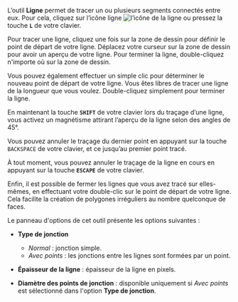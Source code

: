 L’outil **Ligne** permet de tracer un ou plusieurs segments connectés entre eux. Pour cela, cliquez sur l’icône ligne ![l’icône de la ligne](../../assets/line.png) ou pressez la touche **`L`** de votre clavier.
 
 Pour tracer une ligne, cliquez une fois sur la zone de dessin pour définir le point de départ de votre ligne. Déplacez votre curseur sur la zone de dessin pour avoir un aperçu de votre ligne. Pour terminer la ligne, double-cliquez n'importe où sur la zone de dessin. 
 
 Vous pouvez également effectuer un simple clic pour déterminer le nouveau point de départ de votre ligne. Vous êtes libres de tracer une ligne de la longueur que vous voulez. Double-cliquez simplement pour terminer la ligne. 

En maintenant la touche **`SHIFT`** de votre clavier lors du traçage d’une ligne, vous activez un magnétisme attirant l’aperçu de la ligne selon des angles de 45°.

Vous pouvez annuler le traçage du dernier point en appuyant sur la touche `BACKSPACE` de votre clavier, et ce jusqu’au premier point tracé. 

 À tout moment, vous pouvez annuler le traçage de la ligne en cours en appuyant sur la touche **`ESCAPE`** de votre clavier. 

Enfin, il est possible de fermer les lignes que vous avez tracé sur elles-mêmes, en effectuant votre double-clic sur le point de départ de votre ligne. Cela facilite la création de polygones irréguliers au nombre quelconque de faces.

Le panneau d'options de cet outil présente les options suivantes :

* **Type de jonction**
    * _Normal_ : jonction simple.
    * _Avec points_ : les jonctions entre les lignes sont formées par un point.
    
* **Épaisseur de la ligne** : épaisseur de la ligne en pixels.

* **Diamètre des points de jonction** : disponible uniquement si _Avec points_ est sélectionné dans l'option **Type de jonction**. 
